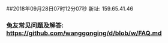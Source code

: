 ##2018年09月28日07时12分07秒 新址: 159.65.41.46
### 兔友常见问题及解答: https://github.com/wanggonging/d/blob/w/FAQ.md
